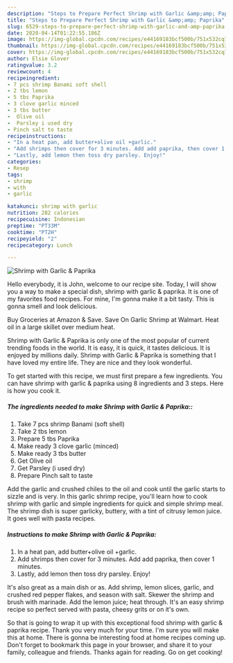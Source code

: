 ```yaml
---
description: "Steps to Prepare Perfect Shrimp with Garlic &amp;amp; Paprika"
title: "Steps to Prepare Perfect Shrimp with Garlic &amp;amp; Paprika"
slug: 6529-steps-to-prepare-perfect-shrimp-with-garlic-and-amp-paprika
date: 2020-04-14T01:22:55.186Z
image: https://img-global.cpcdn.com/recipes/e44169183bcf500b/751x532cq70/shrimp-with-garlic-paprika-recipe-main-photo.jpg
thumbnail: https://img-global.cpcdn.com/recipes/e44169183bcf500b/751x532cq70/shrimp-with-garlic-paprika-recipe-main-photo.jpg
cover: https://img-global.cpcdn.com/recipes/e44169183bcf500b/751x532cq70/shrimp-with-garlic-paprika-recipe-main-photo.jpg
author: Elsie Glover
ratingvalue: 3.2
reviewcount: 4
recipeingredient:
- 7 pcs shrimp Banami soft shell
- 2 tbs lemon
- 5 tbs Paprika
- 3 clove garlic minced
- 3 tbs butter
-  Olive oil
-  Parsley i used dry
- Pinch salt to taste
recipeinstructions:
- "In a heat pan, add butter+olive oil +garlic."
- "Add shrimps then cover for 3 minutes. Add add paprika, then cover 1 minutes."
- "Lastly, add lemon then toss dry parsley. Enjoy!"
categories:
- Resep
tags:
- shrimp
- with
- garlic

katakunci: shrimp with garlic
nutrition: 282 calories
recipecuisine: Indonesian
preptime: "PT33M"
cooktime: "PT2H"
recipeyield: "2"
recipecategory: Lunch

---
```



![Shrimp with Garlic &amp; Paprika](https://img-global.cpcdn.com/recipes/e44169183bcf500b/751x532cq70/shrimp-with-garlic-paprika-recipe-main-photo.jpg)

Hello everybody, it is John, welcome to our recipe site. Today, I will show you a way to make a special dish, shrimp with garlic &amp; paprika. It is one of my favorites food recipes. For mine, I'm gonna make it a bit tasty. This is gonna smell and look delicious.

Buy Groceries at Amazon &amp; Save. Save On Garlic Shrimp at Walmart. Heat oil in a large skillet over medium heat.

Shrimp with Garlic &amp; Paprika is only one of the most popular of current trending foods in the world. It is easy, it is quick, it tastes delicious. It is enjoyed by millions daily. Shrimp with Garlic &amp; Paprika is something that I have loved my entire life. They are nice and they look wonderful.


To get started with this recipe, we must first prepare a few ingredients. You can have shrimp with garlic &amp; paprika using 8 ingredients and 3 steps. Here is how you cook it.

##### The ingredients needed to make Shrimp with Garlic &amp; Paprika::

1. Take 7 pcs shrimp Banami (soft shell)
1. Take 2 tbs lemon
1. Prepare 5 tbs Paprika
1. Make ready 3 clove garlic (minced)
1. Make ready 3 tbs butter
1. Get  Olive oil
1. Get  Parsley (i used dry)
1. Prepare Pinch salt to taste


Add the garlic and crushed chiles to the oil and cook until the garlic starts to sizzle and is very. In this garlic shrimp recipe, you&#39;ll learn how to cook shrimp with garlic and simple ingredients for quick and simple shrimp meal. The shrimp dish is super garlicky, buttery, with a tint of citrusy lemon juice. It goes well with pasta recipes. 

##### Instructions to make Shrimp with Garlic &amp; Paprika:

1. In a heat pan, add butter+olive oil +garlic.
1. Add shrimps then cover for 3 minutes. Add add paprika, then cover 1 minutes.
1. Lastly, add lemon then toss dry parsley. Enjoy!


It&#39;s also great as a main dish or as. Add shrimp, lemon slices, garlic, and crushed red pepper flakes, and season with salt. Skewer the shrimp and brush with marinade. Add the lemon juice; heat through. It&#39;s an easy shrimp recipe so perfect served with pasta, cheesy grits or on it&#39;s own. 

So that is going to wrap it up with this exceptional food shrimp with garlic &amp; paprika recipe. Thank you very much for your time. I'm sure you will make this at home. There is gonna be interesting food at home recipes coming up. Don't forget to bookmark this page in your browser, and share it to your family, colleague and friends. Thanks again for reading. Go on get cooking!
